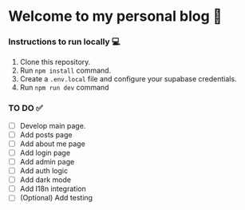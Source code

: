 # Welcome to my personal blog 🙂

### Instructions to run locally 💻

1. Clone this repository.
2. Run `npm install` command.
3. Create a `.env.local` file and configure your supabase credentials.
4. Run `npm run dev` command

### TO DO ✅

- [ ] Develop main page.
- [ ] Add posts page
- [ ] Add about me page
- [ ] Add login page
- [ ] Add admin page
- [ ] Add auth logic
- [ ] Add dark mode
- [ ] Add I18n integration
- [ ] (Optional) Add testing
